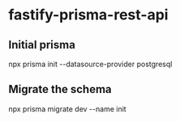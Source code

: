 # fastify-prisma-rest-api

## Initial prisma

npx prisma init --datasource-provider postgresql

## Migrate the schema

npx prisma migrate dev --name init
